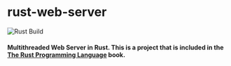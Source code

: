 # rust-web-server

![Rust Build](https://github.com/santtuniskanen/rust-web-server/actions/workflows/rust_build.yml/badge.svg)

#### Multithreaded Web Server in Rust. This is a project that is included in the [The Rust Programming Language](https://doc.rust-lang.org/book/ch20-00-final-project-a-web-server.html) book.

